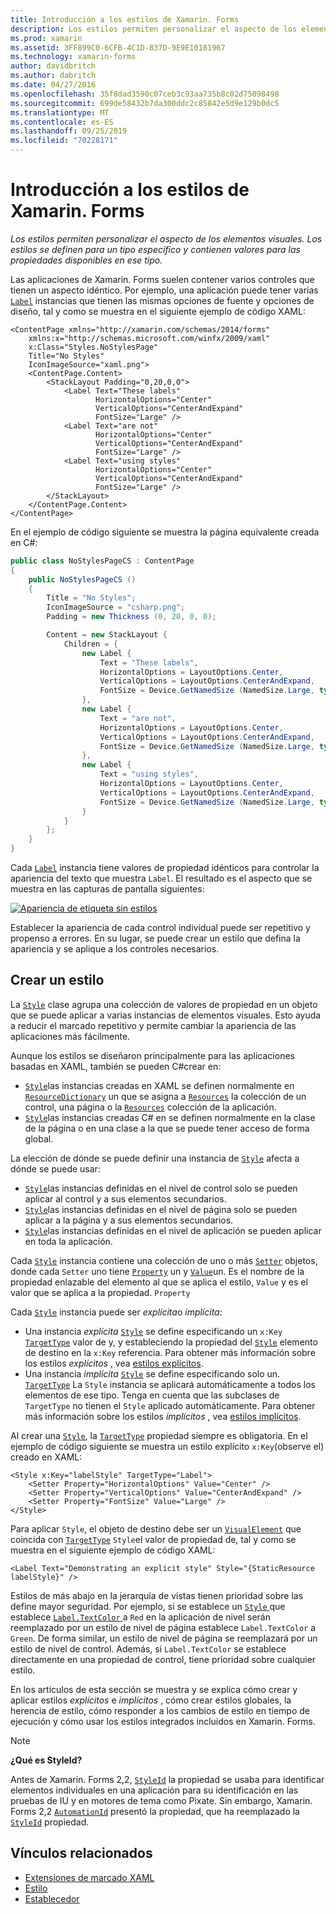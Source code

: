 ```yaml
---
title: Introducción a los estilos de Xamarin. Forms
description: Los estilos permiten personalizar el aspecto de los elementos visuales. Los estilos se definen para un tipo específico y contienen valores para las propiedades disponibles en ese tipo.
ms.prod: xamarin
ms.assetid: 3FF899C0-6CFB-4C1D-837D-9E9E10181967
ms.technology: xamarin-forms
author: davidbritch
ms.author: dabritch
ms.date: 04/27/2016
ms.openlocfilehash: 35f8dad3590c07ceb3c93aa735b8c02d75098498
ms.sourcegitcommit: 699de58432b7da300ddc2c85842e5d9e129b0dc5
ms.translationtype: MT
ms.contentlocale: es-ES
ms.lasthandoff: 09/25/2019
ms.locfileid: "70228171"
---
```

# <a name="introduction-to-xamarinforms-styles"></a>Introducción a los estilos de Xamarin. Forms

_Los estilos permiten personalizar el aspecto de los elementos visuales. Los estilos se definen para un tipo específico y contienen valores para las propiedades disponibles en ese tipo._

Las aplicaciones de Xamarin. Forms suelen contener varios controles que tienen un aspecto idéntico. Por ejemplo, una aplicación puede tener varias [`Label`](xref:Xamarin.Forms.Label) instancias que tienen las mismas opciones de fuente y opciones de diseño, tal y como se muestra en el siguiente ejemplo de código XAML:

```xaml
<ContentPage xmlns="http://xamarin.com/schemas/2014/forms"
    xmlns:x="http://schemas.microsoft.com/winfx/2009/xaml"
    x:Class="Styles.NoStylesPage"
    Title="No Styles"
    IconImageSource="xaml.png">
    <ContentPage.Content>
        <StackLayout Padding="0,20,0,0">
            <Label Text="These labels"
                   HorizontalOptions="Center"
                   VerticalOptions="CenterAndExpand"
                   FontSize="Large" />
            <Label Text="are not"
                   HorizontalOptions="Center"
                   VerticalOptions="CenterAndExpand"
                   FontSize="Large" />
            <Label Text="using styles"
                   HorizontalOptions="Center"
                   VerticalOptions="CenterAndExpand"
                   FontSize="Large" />
        </StackLayout>
    </ContentPage.Content>
</ContentPage>
```

En el ejemplo de código siguiente se muestra la página equivalente creada en C#:

```csharp
public class NoStylesPageCS : ContentPage
{
    public NoStylesPageCS ()
    {
        Title = "No Styles";
        IconImageSource = "csharp.png";
        Padding = new Thickness (0, 20, 0, 0);

        Content = new StackLayout {
            Children = {
                new Label {
                    Text = "These labels",
                    HorizontalOptions = LayoutOptions.Center,
                    VerticalOptions = LayoutOptions.CenterAndExpand,
                    FontSize = Device.GetNamedSize (NamedSize.Large, typeof(Label))
                },
                new Label {
                    Text = "are not",
                    HorizontalOptions = LayoutOptions.Center,
                    VerticalOptions = LayoutOptions.CenterAndExpand,
                    FontSize = Device.GetNamedSize (NamedSize.Large, typeof(Label))
                },
                new Label {
                    Text = "using styles",
                    HorizontalOptions = LayoutOptions.Center,
                    VerticalOptions = LayoutOptions.CenterAndExpand,
                    FontSize = Device.GetNamedSize (NamedSize.Large, typeof(Label))
                }
            }
        };
    }
}
```

Cada [`Label`](xref:Xamarin.Forms.Label) instancia tiene valores de propiedad idénticos para controlar la apariencia del texto que muestra `Label`. El resultado es el aspecto que se muestra en las capturas de pantalla siguientes:

[![Apariencia de etiqueta sin estilos](introduction-images/no-styles.png)](introduction-images/no-styles-large.png#lightbox)

Establecer la apariencia de cada control individual puede ser repetitivo y propenso a errores. En su lugar, se puede crear un estilo que defina la apariencia y se aplique a los controles necesarios.

## <a name="create-a-style"></a>Crear un estilo

La [`Style`](xref:Xamarin.Forms.Style) clase agrupa una colección de valores de propiedad en un objeto que se puede aplicar a varias instancias de elementos visuales. Esto ayuda a reducir el marcado repetitivo y permite cambiar la apariencia de las aplicaciones más fácilmente.

Aunque los estilos se diseñaron principalmente para las aplicaciones basadas en XAML, también se pueden C#crear en:

- [`Style`](xref:Xamarin.Forms.Style)las instancias creadas en XAML se definen normalmente en [`ResourceDictionary`](xref:Xamarin.Forms.ResourceDictionary) un que se asigna a [`Resources`](xref:Xamarin.Forms.VisualElement.Resources) la colección de un control, una página o la [`Resources`](xref:Xamarin.Forms.Application.Resources) colección de la aplicación.
- [`Style`](xref:Xamarin.Forms.Style)las instancias creadas C# en se definen normalmente en la clase de la página o en una clase a la que se puede tener acceso de forma global.

La elección de dónde se puede definir una instancia de [`Style`](xref:Xamarin.Forms.Style) afecta a dónde se puede usar:

- [`Style`](xref:Xamarin.Forms.Style)las instancias definidas en el nivel de control solo se pueden aplicar al control y a sus elementos secundarios.
- [`Style`](xref:Xamarin.Forms.Style)las instancias definidas en el nivel de página solo se pueden aplicar a la página y a sus elementos secundarios.
- [`Style`](xref:Xamarin.Forms.Style)las instancias definidas en el nivel de aplicación se pueden aplicar en toda la aplicación.

Cada [`Style`](xref:Xamarin.Forms.Style) instancia contiene una colección de uno o más [`Setter`](xref:Xamarin.Forms.Setter) objetos, donde cada `Setter` uno tiene [`Property`](xref:Xamarin.Forms.Setter.Property) un y [`Value`](xref:Xamarin.Forms.Setter.Value)un. Es el nombre de la propiedad enlazable del elemento al que se aplica el estilo, `Value` y es el valor que se aplica a la propiedad. `Property`

Cada [`Style`](xref:Xamarin.Forms.Style) instancia puede ser *explícita*o *implícita*:

- Una instancia *explícita* [`Style`](xref:Xamarin.Forms.Style) se define especificando un `x:Key` [`TargetType`](xref:Xamarin.Forms.Style.TargetType) valor de y, y estableciendo la propiedad del [`Style`](xref:Xamarin.Forms.NavigableElement.Style) elemento de destino en la `x:Key` referencia. Para obtener más información sobre los estilos *explícitos* , vea [estilos explícitos](~/xamarin-forms/user-interface/styles/explicit.md).
- Una instancia *implícita* [`Style`](xref:Xamarin.Forms.Style) se define especificando solo un. [`TargetType`](xref:Xamarin.Forms.Style.TargetType) La `Style` instancia se aplicará automáticamente a todos los elementos de ese tipo. Tenga en cuenta que las subclases de `TargetType` no tienen el `Style` aplicado automáticamente. Para obtener más información sobre los estilos *implícitos* , vea [estilos implícitos](~/xamarin-forms/user-interface/styles/implicit.md).

Al crear una [`Style`](xref:Xamarin.Forms.Style), la [`TargetType`](xref:Xamarin.Forms.Style.TargetType) propiedad siempre es obligatoria. En el ejemplo de código siguiente se muestra un estilo explícito `x:Key`(observe el) creado en XAML:

```xaml
<Style x:Key="labelStyle" TargetType="Label">
    <Setter Property="HorizontalOptions" Value="Center" />
    <Setter Property="VerticalOptions" Value="CenterAndExpand" />
    <Setter Property="FontSize" Value="Large" />
</Style>
```

Para aplicar `Style`, el objeto de destino debe ser un [`VisualElement`](xref:Xamarin.Forms.VisualElement) que coincida con [`TargetType`](xref:Xamarin.Forms.Style.TargetType) `Style`el valor de propiedad de, tal y como se muestra en el siguiente ejemplo de código XAML:

```xaml
<Label Text="Demonstrating an explicit style" Style="{StaticResource labelStyle}" />
```

Estilos de más abajo en la jerarquía de vistas tienen prioridad sobre las define mayor seguridad. Por ejemplo, si se establece un [ `Style` ](xref:Xamarin.Forms.Style) que establece [ `Label.TextColor` ](xref:Xamarin.Forms.Label.TextColor) a `Red` en la aplicación de nivel serán reemplazado por un estilo de nivel de página establece `Label.TextColor` a `Green`. De forma similar, un estilo de nivel de página se reemplazará por un estilo de nivel de control. Además, si `Label.TextColor` se establece directamente en una propiedad de control, tiene prioridad sobre cualquier estilo.

En los artículos de esta sección se muestra y se explica cómo crear y aplicar estilos *explícitos* e *implícitos* , cómo crear estilos globales, la herencia de estilo, cómo responder a los cambios de estilo en tiempo de ejecución y cómo usar los estilos integrados incluidos en Xamarin. Forms.

> [!NOTE]
> **¿Qué es StyleId?**
>
> Antes de Xamarin. Forms 2,2, [`StyleId`](xref:Xamarin.Forms.Element.StyleId) la propiedad se usaba para identificar elementos individuales en una aplicación para su identificación en las pruebas de IU y en motores de tema como Pixate. Sin embargo, Xamarin. Forms 2,2 [`AutomationId`](xref:Xamarin.Forms.Element.AutomationId) presentó la propiedad, que ha reemplazado la [`StyleId`](xref:Xamarin.Forms.Element.StyleId) propiedad.

## <a name="related-links"></a>Vínculos relacionados

- [Extensiones de marcado XAML](~/xamarin-forms/xaml/xaml-basics/xaml-markup-extensions.md)
- [Estilo](xref:Xamarin.Forms.Style)
- [Establecedor](xref:Xamarin.Forms.Setter)
